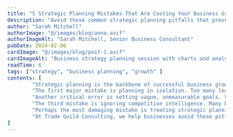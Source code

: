 ```yaml
---
title: "5 Strategic Planning Mistakes That Are Costing Your Business Growth"
description: "Avoid these common strategic planning pitfalls that prevent businesses from achieving their full potential"
author: "Sarah Mitchell"
authorImage: "@/images/blog/anna.avif"
authorImageAlt: "Sarah Mitchell, Senior Business Consultant"
pubDate: 2024-02-06
cardImage: "@/images/blog/post-1.avif"
cardImageAlt: "Business strategy planning session with charts and analytics"
readTime: 6
tags: ["strategy", "business planning", "growth" ]
contents: [
        "Strategic planning is the backbone of successful business growth, yet many companies fall into predictable traps that undermine their efforts. After working with over 200 businesses, we've identified the most common strategic planning mistakes that consistently hold companies back from achieving their potential.",
        "The first major mistake is planning in isolation. Too many leadership teams create strategies behind closed doors without input from key stakeholders, employees, or customers. This approach leads to strategies that look good on paper but fail in real-world implementation because they don't account for operational realities or market feedback.",
        "Another critical error is setting vague, unmeasurable goals. Statements like 'increase revenue' or 'improve customer satisfaction' aren't strategic objectives—they're wishes. Effective strategic planning requires specific, measurable targets with clear timelines and accountability structures.",
        "The third mistake is ignoring competitive intelligence. Many businesses plan as if they operate in a vacuum, failing to analyze competitor strategies, market positioning, and industry trends. This oversight can lead to strategies that are already outdated before implementation begins.",
        "Perhaps the most damaging mistake is treating strategic planning as a one-time event rather than an ongoing process. Markets change, customer needs evolve, and new opportunities emerge constantly. Companies that review and adjust their strategies quarterly consistently outperform those that set annual plans and forget them.",
        "At Trade Guild Consulting, we help businesses avoid these pitfalls through our proven strategic planning methodology. Our MBA-level expertise ensures your strategy is both ambitious and achievable, with built-in mechanisms for monitoring progress and making necessary adjustments. Ready to transform your strategic planning approach? Let's discuss how we can help you build a strategy that actually drives results."
]
---
```

